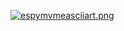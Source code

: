 [![espymvmeasciiart.png](https://s8.postimg.org/5acaw0is5/espymvmeasciiart.png)](https://postimg.org/image/d32ynzor5/)

